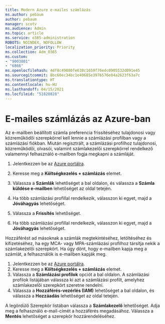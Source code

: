 ```yaml
---
title: Modern Azure e-mailes számlázás
ms.author: pebaum
author: pebaum
manager: scotv
ms.audience: Admin
ms.topic: article
ms.service: o365-administration
ROBOTS: NOINDEX, NOFOLLOW
localization_priority: Priority
ms.collection: Adm_O365
ms.custom:
- "9003801"
- "6866"
ms.openlocfilehash: 4df8c49880fe638c1659f76edc0905532d091e45
ms.sourcegitcommit: 8bc60ec34bc1e40685e3976576e04a2623f63a7c
ms.translationtype: HT
ms.contentlocale: hu-HU
ms.lasthandoff: 04/15/2021
ms.locfileid: "51820828"
---
```

# <a name="email-invoicing-in-azure"></a>E-mailes számlázás az Azure-ban

Az e-mailben beállított számla preferencia frissítéséhez tulajdonosi vagy közreműködői szerepkörrel kell lennie a számlázási profilban vagy a számlázási fiókban. Miután regisztrált, a számlázási profilhoz tulajdonosi, közreműködői, olvasói, valamint számlakezelői szerepkörrel rendelkező valamennyi felhasználó e-mailben fogja megkapni a számláját.

1. Jelentkezzen be az [Azure portálra](https://portal.azure.com/).
2. Keresse meg a **Költségkezelés + számlázás** elemet.
3. Válassza a **Számlák** lehetőséget a bal oldalon, és válassza a **Számla küldése e-mailben** lehetőséget az oldal tetején.
4. Ha több számlázási profillal rendelkezik, válasszon ki egyet, majd a **Jóváhagyás** lehetőséget.

5. Válassza a **Frissítés** lehetőséget.
6. Ha több számlázási profillal rendelkezik, válasszon ki egyet, majd a **Jóváhagyás** lehetőséget.

Hozzáférést ad másoknak a számlák megtekintéséhez, letöltéséhez és kifizetéséhez, ha egy MCA- vagy MPA-számlázási profilhoz társítja nekik a számlakezelői szerepkört. Ha úgy dönt, hogy e-mailben kapja meg a számlát, a felhasználók is e-mailben kapják meg.

1. Jelentkezzen be az [Azure portálra](https://portal.azure.com/).
2. Keresse meg a **Költségkezelés + számlázás** elemet.
3. Válassza a **Számlázási profilok** opciót a bal oldalon. A számlázási profilok listájában válassza ki azt a számlázási profilt, amelyhez számlakezelői szerepkört szeretne rendelni.
4. Válassza a **Hozzáférés-vezérlés (IAM)** lehetőséget a bal oldalon, és válassza a **Hozzáadás** lehetőséget az oldal tetején.

A legördülő Szerepkör listában válassza a **Számlakezelő** lehetőséget. Adja meg a felhasználó e-mail-címét a hozzáférés megadásához. Válassza a **Mentés** lehetőséget a szerepkör hozzárendeléséhez.
